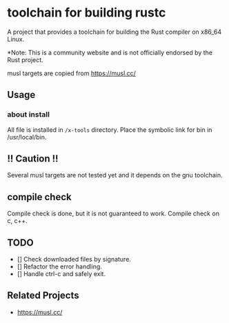 # toolchain for building rustc
A project that provides a toolchain for building the Rust compiler on x86_64 Linux.

*Note: This is a community website and is not officially endorsed by the Rust project.

musl targets are copied from https://musl.cc/

## Usage


### about install
All file is installed in `/x-tools` directory.
Place the symbolic link for bin in /usr/local/bin.

## !! Caution !!
Several musl targets are not tested yet and it depends on the gnu toolchain.

## compile check
Compile check is done, but it is not guaranteed to work.
Compile check on c, c++.

## TODO
- [] Check downloaded files by signature.
- [] Refactor the error handling.
- [] Handle ctrl-c and safely exit.

## Related Projects
- https://musl.cc/
